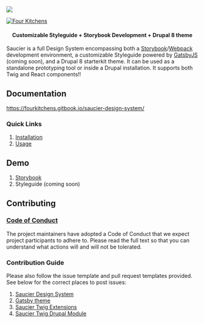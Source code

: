 <img src="./hero.png" />

[![Four Kitchens](https://img.shields.io/badge/4K-Four%20Kitchens-35AA4E.svg)](https://fourkitchens.com/)

<h4 align="center">Customizable Styleguide + Storybook Development + Drupal 8 theme</h4>

Saucier is a full Design System encompassing both a [Storybook](https://storybook.js.org/)/[Webpack](https://webpack.js.org/) development environment, a customizable Styleguide powered by [GatsbyJS](https://www.gatsbyjs.org/) (coming soon), and a Drupal 8 starterkit theme. It can be used as a standalone prototyping tool or inside a Drupal installation. It supports both Twig and React components!!

## Documentation

https://fourkitchens.gitbook.io/saucier-design-system/

### Quick Links

1. [Installation](https://fourkitchens.gitbook.io/saucier-design-system/installation/design-system)
2. [Usage](https://fourkitchens.gitbook.io/saucier-design-system/usage/commands)

## Demo

1. [Storybook](https://saucier-ds.github.io/saucier-design-system)
2. Styleguide (coming soon)

## Contributing

### [Code of Conduct](https://github.com/saucier-ds/saucier-design-system/blob/master/CODE_OF_CONDUCT.md)

The project maintainers have adopted a Code of Conduct that we expect project participants to adhere to. Please read the full text so that you can understand what actions will and will not be tolerated.

### Contribution Guide

Please also follow the issue template and pull request templates provided. See below for the correct places to post issues:

1. [Saucier Design System](https://github.com/saucier-ds/saucier-design-system/issues)
2. [Gatsby theme](https://github.com/saucier-ds/gatsby-theme-saucier/issues)
3. [Saucier Twig Extensions](https://github.com/saucier-ds/saucier-twig-extensions/issues)
4. [Saucier Twig Drupal Module](https://www.drupal.org/project/issues/saucier_twig)

